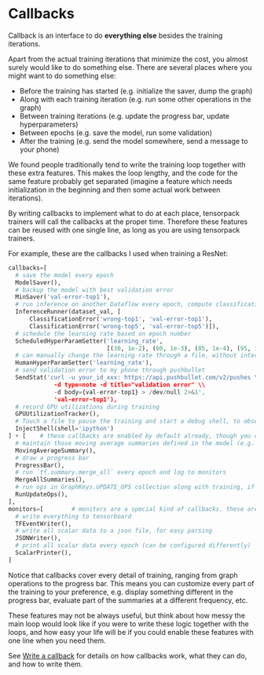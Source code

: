 
# Callbacks

Callback is an interface to do __everything else__ besides the training iterations.

Apart from the actual training iterations that minimize the cost,
you almost surely would like to do something else.
There are several places where you might want to do something else:

* Before the training has started (e.g. initialize the saver, dump the graph)
* Along with each training iteration (e.g. run some other operations in the graph)
* Between training iterations (e.g. update the progress bar, update hyperparameters)
* Between epochs (e.g. save the model, run some validation)
* After the training (e.g. send the model somewhere, send a message to your phone)

We found people traditionally tend to write the training loop together with these extra features.
This makes the loop lengthy, and the code for the same feature probably get separated (imagine a
feature which needs initialization in the beginning and then some actual work between iterations).

By writing callbacks to implement what to do at each place, tensorpack trainers
will call the callbacks at the proper time.
Therefore these features can be reused with one single line, as long as you are using tensorpack trainers.

For example, these are the callbacks I used when training a ResNet:

```python
callbacks=[
  # save the model every epoch
  ModelSaver(),
  # backup the model with best validation error
  MinSaver('val-error-top1'),
  # run inference on another Dataflow every epoch, compute classification error and log to monitors
  InferenceRunner(dataset_val, [
      ClassificationError('wrong-top1', 'val-error-top1'),
      ClassificationError('wrong-top5', 'val-error-top5')]),
  # schedule the learning rate based on epoch number
  ScheduledHyperParamSetter('learning_rate',
                            [(30, 1e-2), (60, 1e-3), (85, 1e-4), (95, 1e-5)]),
  # can manually change the learning rate through a file, without interrupting training
  HumanHyperParamSetter('learning_rate'),
  # send validation error to my phone through pushbullet
  SendStat('curl -u your_id_xxx: https://api.pushbullet.com/v2/pushes \\
             -d type=note -d title="validation error" \\
             -d body={val-error-top1} > /dev/null 2>&1',
             'val-error-top1'),
  # record GPU utilizations during training
  GPUUtilizationTracker(),
  # Touch a file to pause the training and start a debug shell, to observe what's going on
  InjectShell(shell='ipython')
] + [    # these callbacks are enabled by default already, though you can customize them
  # maintain those moving average summaries defined in the model (e.g. training loss, training error)
  MovingAverageSummary(),
  # draw a progress bar
  ProgressBar(),
  # run `tf.summary.merge_all` every epoch and log to monitors
  MergeAllSummaries(),
  # run ops in GraphKeys.UPDATE_OPS collection along with training, if any
  RunUpdateOps(),
],
monitors=[        # monitors are a special kind of callbacks. these are also enabled by default
  # write everything to tensorboard
  TFEventWriter(),
  # write all scalar data to a json file, for easy parsing
  JSONWriter(),
  # print all scalar data every epoch (can be configured differently)
  ScalarPrinter(),
]
```

Notice that callbacks cover every detail of training, ranging from graph operations to the progress bar.
This means you can customize every part of the training to your preference, e.g. display something
different in the progress bar, evaluate part of the summaries at a different frequency, etc.

These features may not be always useful, but think about how messy the main loop would look like if you
were to write these logic together with the loops, and how easy your life will be if you could enable
these features with one line when you need them.

See [Write a callback](extend/callback.html)
for details on how callbacks work, what they can do, and how to write them.
